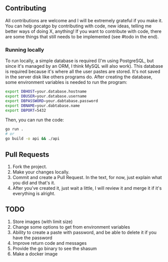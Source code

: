 ## Contributing
All contributions are welcome and I will be extremely grateful if you make it. You can help gocatgo by contributing with code, new ideas, telling me better ways of doing X, anything! If you want to contribute with code, there are some things that still needs to be implemented (see #todo in the end).

### Running locally
To run locally, a simple database is required (I'm using PostgreSQL, but since it's managed by an ORM, I think MySQL will also work).
This database is required because it's where all the user pastes are stored. It's not saved in the server disk like others programs do.
After creating the database, some environment variables is needed to run the program:
```bash
export DBHOST=your.database.hostname
export DBUSER=your.database.username
export DBPASSWORD=your.dabtabase.password
export DBNAME=your.dabtabase.name
export DBPORT=5432
```

Then, you can run the code:
```bash
go run .
# or
go build -o api && ./api
```

## Pull Requests
1. Fork the project.
2. Make your changes locally.
3. Commit and create a Pull Request. In the text, for now, just explain what you did and that's it.
4. After you've created it, just wait a little, I will review it and merge it if it's everything is alright.

## TODO
1. Store images (with limit size)
2. Change some options to get from environment variables
3. Ability to create a paste with password, and be able to delete it if you have the password
4. Improve return code and messages
5. Provide the go binary to see the shasum
6. Make a docker image
